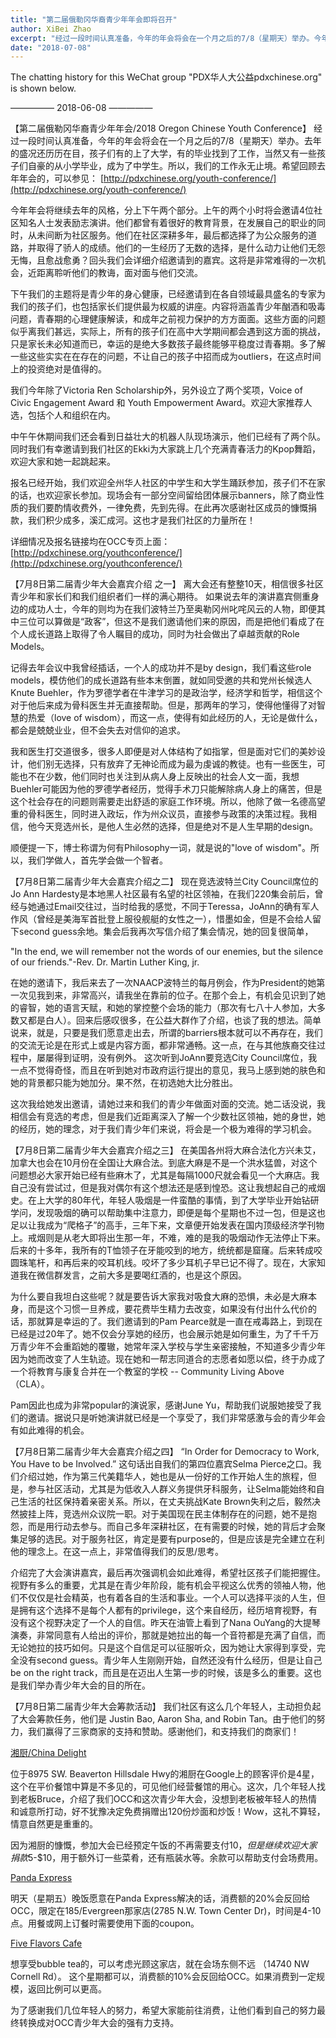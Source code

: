 ```yaml
---
title: "第二届俄勒冈华裔青少年年会即将召开"
author: XiBei Zhao
excerpt: "经过一段时间认真准备，今年的年会将会在一个月之后的7/8（星期天）举办。今年年会将继续去年的风格，分上下午两个部分。上午的两个小时将会邀请4位社区知名人士发表励志演讲，下午我们的主题将是青少年的身心健康。我们今年除了Victoria Ren Scholarship外，另外设立了两个奖项，Voice of Civic Engagement Award 和 Youth Empowerment Award。"
date: "2018-07-08"
---
```


The chatting history for this WeChat group "PDX华人大公益pdxchinese.org" is shown below.

—————  2018-06-08  —————

【第二届俄勒冈华裔青少年年会/2018 Oregon Chinese Youth Conference】 经过一段时间认真准备，今年的年会将会在一个月之后的7/8（星期天）举办。去年的盛况还历历在目，孩子们有的上了大学，有的毕业找到了工作，当然又有一些孩子们自豪的从小学毕业，成为了中学生。所以，我们的工作永无止境。希望回顾去年年会的，可以参见： [http://pdxchinese.org/youth-conference/](http://pdxchinese.org/youth-conference/)

今年年会将继续去年的风格，分上下午两个部分。上午的两个小时将会邀请4位社区知名人士发表励志演讲。他们都曾有着很好的教育背景，在发展自己的职业的同时，从未间断为社区服务。他们在社区深耕多年，最后都选择了为公众服务的道路，并取得了骄人的成绩。他们的一生经历了无数的选择，是什么动力让他们无怨无悔，且愈战愈勇？回头我们会详细介绍邀请到的嘉宾。这将是非常难得的一次机会，近距离聆听他们的教诲，面对面与他们交流。

下午我们的主题将是青少年的身心健康，已经邀请到在各自领域最具盛名的专家为我们的孩子们，也包括家长们提供最为权威的讲座。内容将涵盖青少年酗酒和吸毒问题，青春期的心理健康解读，和成年之前视力保护的方方面面。这些方面的问题似乎离我们甚远，实际上，所有的孩子们在高中大学期间都会遇到这方面的挑战，只是家长未必知道而已，幸运的是绝大多数孩子最终能够平稳度过青春期。多了解一些这些实实在在存在的问题，不让自己的孩子中招而成为outliers，在这点时间上的投资绝对是值得的。

我们今年除了Victoria Ren Scholarship外，另外设立了两个奖项，Voice of Civic Engagement Award 和 Youth Empowerment Award。欢迎大家推荐人选，包括个人和组织在内。

中午午休期间我们还会看到日益壮大的机器人队现场演示，他们已经有了两个队。同时我们有幸邀请到我们社区的Ekki为大家跳上几个充满青春活力的Kpop舞蹈，欢迎大家和她一起跳起来。

报名已经开始，我们欢迎全州华人社区的中学生和大学生踊跃参加，孩子们不在家的话，也欢迎家长参加。现场会有一部分空间留给团体展示banners，除了商业性质的我们要酌情收费外，一律免费，先到先得。在此再次感谢社区成员的慷慨捐款，我们积少成多，溪汇成河。这也才是我们社区的力量所在！

详细情况及报名链接均在OCC专页上面： [http://pdxchinese.org/youthconference/](http://pdxchinese.org/youthconference/)

【7月8日第二届青少年大会嘉宾介绍 之一】 离大会还有整整10天，相信很多社区青少年和家长们和我们组织者们一样的满心期待。 如果说去年的演讲嘉宾侧重身边的成功人士，今年的则均为在我们波特兰乃至奥勒冈州叱咤风云的人物，即便其中三位可以算做是“政客”，但这不是我们邀请他们来的原因，而是把他们看成了在个人成长道路上取得了令人瞩目的成功，同时为社会做出了卓越贡献的Role Models。

记得去年会议中我曾经插话，一个人的成功并不是by design，我们看这些role models，模仿他们的成长道路有些本末倒置，就如同受邀的共和党州长候选人Knute Buehler，作为罗德学者在牛津学习的是政治学，经济学和哲学，相信这个对于他后来成为骨科医生并无直接帮助。但是，那两年的学习，使得他懂得了对智慧的热爱（love of wisdom），而这一点，使得有如此经历的人，无论是做什么，都会是兢兢业业，但不会失去对信仰的追求。

我和医生打交道很多，很多人即便是对人体结构了如指掌，但是面对它们的美妙设计，他们别无选择，只有放弃了无神论而成为最为虔诚的教徒。也有一些医生，可能也不在少数，他们同时也关注到从病人身上反映出的社会人文一面，我想Buehler可能因为他的罗德学者经历，觉得手术刀只能解除病人身上的痛苦，但是这个社会存在的问题则需要走出舒适的家庭工作环境。所以，他除了做一名德高望重的骨科医生，同时进入政坛，作为州众议员，直接参与政策的决策过程。我相信，他今天竞选州长，是他人生必然的选择，但是绝对不是人生早期的design。

顺便提一下，博士称谓为何有Philosophy一词，就是说的"love of wisdom"。所以，我们学做人，首先学会做一个智者。

【7月8日第二届青少年大会嘉宾介绍之二】 现在竞选波特兰City Council席位的Jo Ann Hardesty是本地黑人社区最有名望的社区领袖，在我们220集会前后，曾经与她通过Email交往过，当时给我的感觉，不同于Teressa，JoAnn的确有军人作风（曾经是美海军首批登上服役舰艇的女性之一），惜墨如金，但是不会给人留下second guess余地。集会后我再次写信介绍了集会情况，她的回复很简单，

"In the end, we will remember not the words of our enemies, but the silence of our friends."-Rev. Dr. Martin Luther King, jr.

在她的邀请下，我后来去了一次NAACP波特兰的每月例会，作为President的她第一次见我到来，非常高兴，请我坐在靠前的位子。在那个会上，有机会见识到了她的睿智，她的语言天赋，和她的掌控整个会场的能力（那次有七八十人参加，大多数又都是白人）。回来后感叹很多，在公益大群作了介绍，也谈了我的想法。简单说来，就是，只要是我们愿意走出去，所谓的barriers根本就可以不再存在，我们的交流无论是在形式上或是内容方面，都非常通畅。这一点，在与其他族裔交往过程中，屡屡得到证明，没有例外。
这次听到JoAnn要竞选City Council席位，我一点不觉得奇怪，而且在听到她对市政府运行提出的意见，我马上感到她的肤色和她的背景都只能为她加分。果不然，在初选她大比分胜出。

这次我给她发出邀请，请她过来和我们的青少年做面对面的交流。她二话没说，我相信会有竞选的考虑，但是我们近距离深入了解一个少数社区领袖，她的身世，她的经历，她的理念，对于我们青少年们来说，将会是一个极为难得的学习机会。

【7月8日第二届青少年大会嘉宾介绍之三】 在美国各州将大麻合法化方兴未艾，加拿大也会在10月份在全国让大麻合法。到底大麻是不是一个洪水猛兽，对这个问题想必大家开始已经有些麻木了，尤其是每隔1000尺就会看见一个大麻店。我自己没有尝试过，但是我对偶尔有这个想法还是感到惶恐。这让我想起自己的戒烟史。在上大学的80年代，年轻人吸烟是一件蛮酷的事情，到了大学毕业开始钻研学问，发现吸烟的确可以帮助集中注意力，即便是每个星期也不过一包，但是这也足以让我成为“爬格子”的高手，三年下来，文章便开始发表在国内顶级经济学刊物上。戒烟则是从老大即将出生那一年，不难，难的是我的吸烟动作无法停止下来。后来的十多年，我所有的T恤领子在牙能咬到的地方，统统都是窟窿。后来转成咬圆珠笔杆，和再后来的咬耳机线。咬坏了多少耳机子早已记不得了。现在，大家知道我在微信群发言，之前大多是要喝红酒的，也是这个原因。

为什么要自我坦白这些呢？就是要告诉大家我对吸食大麻的恐惧，未必是大麻本身，而是这个习惯一旦养成，要花费毕生精力去改变，如果没有付出什么代价的话，那就算是幸运的了。我们邀请到的Pam Pearce就是一直在戒毒路上，到现在已经是过20年了。她不仅会分享她的经历，也会展示她是如何重生，为了千千万万青少年不会重蹈她的覆辙，她常年深入学校与学生亲密接触，不知道多少青少年因为她而改变了人生轨迹。现在她和一帮志同道合的志愿者如愿以偿，终于办成了一个将教育与康复合并在一个教室的学校 -- Community Living Above （CLA）。

Pam因此也成为非常popular的演说家，感谢June Yu，帮助我们说服她接受了我们的邀请。据说只是听她演讲就已经是一个享受了，我们非常感激与会的青少年会有如此难得的机会。

【7月8日第二届青少年大会嘉宾介绍之四】 “In Order for Democracy to Work, You Have to be Involved.” 这句话出自我们的第四位嘉宾Selma Pierce之口。我们介绍过她，作为第三代美籍华人，她也是从一份好的工作开始人生的旅程，但是，参与社区活动，尤其是为低收入人群义务提供牙科服务，让Selma能始终和自己生活的社区保持着亲密关系。所以，在丈夫挑战Kate Brown失利之后，毅然决然披挂上阵，竞选州众议院一职。对于美国现在民主体制存在的问题，她不是抱怨，而是用行动去参与。而自己多年深耕社区，在有需要的时候，她的背后才会聚集足够的选民。对于服务社区，肯定是要有purpose的，但是应该是完全建立在利他的理念上。在这一点上，非常值得我们的反思/思考。

介绍完了大会演讲嘉宾，最后再次强调机会如此难得，希望社区孩子们能把握住。视野有多么的重要，尤其是在青少年阶段，能有机会平视这么优秀的领袖人物，他们不仅仅是社会精英，也有着各自的生活和事业。一个人可以选择平淡的人生，但是拥有这个选择不是每个人都有的privilege，这个来自经历，经历培育视野，有没有这个视野决定了一个人的自信。昨天在油管上看到了Nana OuYang的大提琴演奏，非常同意有人给出的评价，那就是她拉出的每一个音符都是充满了自信，而无论她拉的技巧如何。只是这个自信足可以征服听众，因为她让大家得到享受，完全没有second guess。青少年人生刚刚开始，自然还没有什么经历，但是让自己be on the right track，而且是在迈出人生第一步的时候，该是多么的重要。这也是我们举办青少年大会的目的所在。

【7月8日第二届青少年大会筹款活动】 我们社区有这么几个年轻人，主动担负起了大会筹款任务，他们是 Justin Bao, Aaron Sha, and Robin Tan。由于他们的努力，我们赢得了三家商家的支持和赞助。感谢他们，和支持我们的商家们！

[湘厨/China Delight](http://www.pdxchinadelight.net/)

位于8975 SW. Beaverton Hillsdale Hwy的湘厨在Google上的顾客评价是4星，这个在平价餐馆中算是不多见的，可见他们经营餐馆的用心。这次，几个年轻人找到老板Bruce，介绍了我们OCC和这次青少年大会，没想到老板被年轻人的热情和诚意所打动，好不犹豫决定免费捐赠出120份炒面和炒饭！Wow，这礼不算轻，情意自然更是重重的。

因为湘厨的慷慨，参加大会已经预定午饭的不再需要支付$10，但是继续欢迎大家捐款$5-$10，用于额外订一些菜肴，还有瓶装水等。余款可以帮助支付会场费用。

[Panda Express](https://www.pandaexpress.com/)

明天（星期五）晚饭愿意在Panda Express解决的话，消费额的20%会反回给OCC，限定在185/Evergreen那家店(2785 N.W. Town Center Dr)，时间是4-10点。用餐或网上订餐时需要使用下面的coupon。

[Five Flavors Cafe](http://www.5flavorcafe.com/)

想享受bubble tea的，可以考虑光顾这家店，就在会场东侧不远 （14740 NW Cornell Rd）。 这个星期都可以，消费额的10%会反回给OCC。如果消费到一定规模，返回比例可以更高。

为了感谢我们几位年轻人的努力，希望大家能前往消费，让他们看到自己的努力最终转换成对OCC青少年大会的强有力支持。
